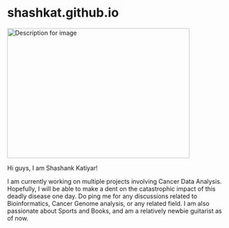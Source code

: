 # shashkat.github.io


<img src="my pic.JPG" align="center" alt="Description for image" width="420" height="300">

Hi guys, I am Shashank Katiyar!

I am currently working on multiple projects involving Cancer Data Analysis. Hopefully, I will be able to make a dent on the catastrophic impact of this deadly disease one day. Do ping me for any discussions related to Bioinformatics, Cancer Genome analysis, or any related field. I am also passionate about Sports and Books, and am a relatively newbie guitarist as of now.
